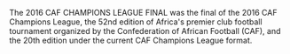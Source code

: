 The 2016 CAF CHAMPIONS LEAGUE FINAL was the final of the 2016 CAF Champions League, the 52nd edition of Africa's premier club football tournament organized by the Confederation of African Football (CAF), and the 20th edition under the current CAF Champions League format.

